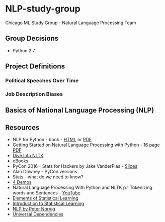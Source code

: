 # NLP-study-group
Chicago ML Study Group - Natural Language Processing Team

## Group Decisions
* Python 2.7

## Project Definitions

### Political Speeches Over Time

### Job Description Biases

## Basics of National Language Processing (NLP)

## Resources
* NLP for Python - book - [HTML](http://www.nltk.org/book/) or  [PDF](http://victoria.lviv.ua/html/fl5/NaturalLanguageProcessingWithPython.pdf)
* Getting Started on Natural Language Processing with Python - [16 page PDF](http://desilinguist.org/pdf/crossroads.pdf)
* [Dive Into NLTK](http://textminingonline.com/dive-into-nltk-part-i-getting-started-with-nltk)
* eBooks
* PyCon 2016 - Stats for Hackers by Jake VanderPlas - [Slides](https://speakerdeck.com/jakevdp/statistics-for-hackers)
* Alan Downey - PyCon versions
* Stats - what do we need to know?
* [4 Demos](http://text-processing.com/demo/)
* Natural Language Processing With Python and NLTK p.1 Tokenizing words and Sentences - [YouTube](https://www.youtube.com/watch?v=FLZvOKSCkxY)
* [Elements of Statistical Learning](http://statweb.stanford.edu/~tibs/ElemStatLearn/)
* [Introduction to Statistical Learning](http://www-bcf.usc.edu/~gareth/ISL/)
* [NLP by Peter Norvig](http://nbviewer.jupyter.org/url/norvig.com/ipython/How%20to%20Do%20Things%20with%20Words.ipynb?utm_content=buffer50ad7&utm_medium=social&utm_source=tw)
* [Universal Dependencies](http://universaldependencies.org/)
